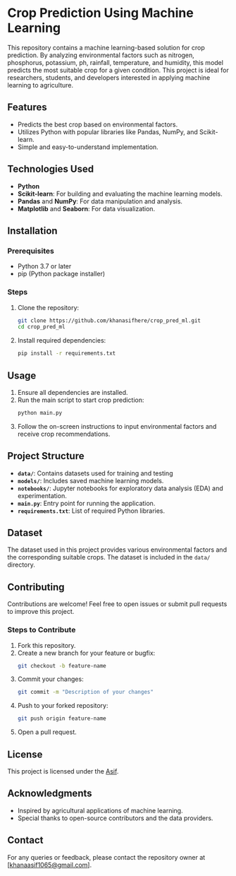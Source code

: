 # Crop Prediction Using Machine Learning

This repository contains a machine learning-based solution for crop prediction. By analyzing environmental factors such as nitrogen, phosphorus, potassium, ph, rainfall, temperature, and humidity, this model predicts the most suitable crop for a given condition. This project is ideal for researchers, students, and developers interested in applying machine learning to agriculture.

## Features
- Predicts the best crop based on environmental factors.
- Utilizes Python with popular libraries like Pandas, NumPy, and Scikit-learn.
- Simple and easy-to-understand implementation.

## Technologies Used
- **Python**
- **Scikit-learn**: For building and evaluating the machine learning models.
- **Pandas** and **NumPy**: For data manipulation and analysis.
- **Matplotlib** and **Seaborn**: For data visualization.

## Installation

### Prerequisites
- Python 3.7 or later
- pip (Python package installer)

### Steps
1. Clone the repository:
   ```bash
   git clone https://github.com/khanasifhere/crop_pred_ml.git
   cd crop_pred_ml
   ```
2. Install required dependencies:
   ```bash
   pip install -r requirements.txt
   ```

## Usage
1. Ensure all dependencies are installed.
2. Run the main script to start crop prediction:
   ```bash
   python main.py
   ```
3. Follow the on-screen instructions to input environmental factors and receive crop recommendations.

## Project Structure
- **`data/`**: Contains datasets used for training and testing
- **`models/`**: Includes saved machine learning models.
- **`notebooks/`**: Jupyter notebooks for exploratory data analysis (EDA) and experimentation.
- **`main.py`**: Entry point for running the application.
- **`requirements.txt`**: List of required Python libraries.

## Dataset
The dataset used in this project provides various environmental factors and the corresponding suitable crops. The dataset is included in the `data/` directory.

## Contributing
Contributions are welcome! Feel free to open issues or submit pull requests to improve this project.

### Steps to Contribute
1. Fork this repository.
2. Create a new branch for your feature or bugfix:
   ```bash
   git checkout -b feature-name
   ```
3. Commit your changes:
   ```bash
   git commit -m "Description of your changes"
   ```
4. Push to your forked repository:
   ```bash
   git push origin feature-name
   ```
5. Open a pull request.

## License
This project is licensed under the [Asif](LICENSE).

## Acknowledgments
- Inspired by agricultural applications of machine learning.
- Special thanks to open-source contributors and the data providers.

## Contact
For any queries or feedback, please contact the repository owner at [khanaasif1065@gmail.com].
